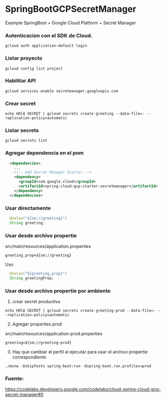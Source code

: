 # SpringBootGCPSecretManager
Example SpringBoot + Google Cloud Platform + Secret Manager

### Autenticacion con el SDK de Cloud.
```
gcloud auth application-default login
```

### Listar proyecto
```
gcloud config list project
```

### Habilitar API
```
gcloud services enable secretmanager.googleapis.com
```

### Crear secret
```
echo HOlA SECRET | gcloud secrets create greeting --data-file=- --replication-policy=automatic
```

### Listar secrets
```
gcloud secrets list
```

### Agregar dependencia en el pom
```xml
  <dependencies>
    ...
    <!-- Add Secret Manager Starter -->
    <dependency>
      <groupId>com.google.cloud</groupId>
      <artifactId>spring-cloud-gcp-starter-secretmanager</artifactId>
    </dependency>
  </dependencies>
```

### Usar directamente
```java
  @Value("${sm://greeting}")
  String greeting;
```  
### Usar desde archivo propertie
src/main/resources/application.properties
```
greeting_prop=${sm://greeting}
```
 Uso
```java
  @Value("${greeting_prop}")
  String greetingProp;
```
### Usar desde archivo propertie por ambiente

1. crear secret productivo
```
echo HOlA SECRET | gcloud secrets create greeting-prod --data-file=- --replication-policy=automatic
```
2. Agregar properties prod

src/main/resources/application-prod.properties
```
greeting=${sm://greeting-prod}
```

3. Hay que cambiar el perfil al ejecutar para usar el archivo propertie correspondiente
```
./mvnw -DskipTests spring-boot:run -Dspring-boot.run.profiles=prod
```

### Fuente:
https://codelabs.developers.google.com/codelabs/cloud-spring-cloud-gcp-secret-manager#0

